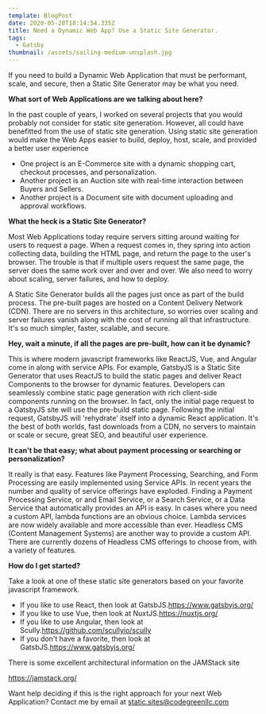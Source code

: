 ```yaml
---
template: BlogPost
date: 2020-05-20T18:14:54.335Z
title: Need a Dynamic Web App? Use a Static Site Generator.
tags:
  - Gatsby
thumbnail: /assets/sailing-medium-unsplash.jpg
---
```

If you need to build a Dynamic Web Application that must be performant, scale, and secure, then a Static Site Generator may be what you need.



**What sort of Web Applications are we talking about here?**

In the past couple of years, I worked on several projects that you would probably not consider for static site generation. However, all could have benefitted from the use of static site generation. Using static site generation would make the Web Apps easier to build, deploy, host, scale, and provided a better user experience

* One project is an E-Commerce site with a dynamic shopping cart, checkout processes, and personalization.
* Another project is an Auction site with real-time interaction between Buyers and Sellers.
* Another project is a Document site with document uploading and approval workflows.



**What the heck is a Static Site Generator?**

Most Web Applications today require servers sitting around waiting for users to request a page. When a request comes in, they spring into action collecting data, building the HTML page, and return the page to the user's browser. The trouble is that if multiple users request the same page, the server does the same work over and over and over. We also need to worry about scaling, server failures, and how to deploy.



A Static Site Generator builds all the pages just once as part of the build process. The pre-built pages are hosted on a Content Delivery Network (CDN). There are no servers in this architecture, so worries over scaling and server failures vanish along with the cost of running all that infrastructure. It's so much simpler, faster, scalable, and secure.



**Hey, wait a minute, if all the pages are pre-built, how can it be dynamic?**

This is where modern javascript frameworks like ReactJS, Vue, and Angular come in along with service APIs. For example, GatsbyJS is a Static Site Generator that uses ReactJS to build the static pages and deliver React Components to the browser for dynamic features. Developers can seamlessly combine static page generation with rich client-side components running on the browser. In fact, only the initial page request to a GatsbyJS site will use the pre-build static page. Following the initial request, GatsbyJS will 'rehydrate' itself into a dynamic React application. It's the best of both worlds, fast downloads from a CDN, no servers to maintain or scale or secure, great SEO, and beautiful user experience.



**It can't be that easy; what about payment processing or searching or personalization?**

It really is that easy. Features like Payment Processing, Searching, and Form Processing are easily implemented using Service APIs. In recent years the number and quality of service offerings have exploded. Finding a Payment Processing Service, or and Email Service, or a Search Service, or a Data Service that automatically provides an API is easy. In cases where you need a custom API, lambda functions are an obvious choice. Lambda services are now widely available and more accessible than ever. Headless CMS (Content Management Systems) are another way to provide a custom API. There are currently dozens of Headless CMS offerings to choose from, with a variety of features.



**How do I get started?**

Take a look at one of these static site generators based on your favorite javascript framework.

* If you like to use React, then look at GatsbJS.<https://www.gatsbyjs.org/>
* If you like to use Vue, then look at NuxtJS.<https://nuxtjs.org/>
* If you like to use Angular, then look at Scully.<https://github.com/scullyio/scully>
* If you don't have a favorite, then look at GatsbJS.<https://www.gatsbyjs.org/>

There is some excellent architectural information on the JAMStack site

<https://jamstack.org/>



Want help deciding if this is the right approach for your next Web Application? Contact me by email at static.sites@codegreenllc.com
